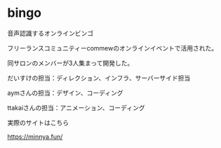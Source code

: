 # bingo

音声認識するオンラインビンゴ

フリーランスコミュニティーcommewのオンラインイベントで活用された。

同サロンのメンバーが3人集まって開発した。

だいすけの担当：ディレクション、インフラ、サーバーサイド担当

aymさんの担当：デザイン、コーディング

ttakaiさんの担当：アニメーション、コーディング

実際のサイトはこちら

https://minnya.fun/

